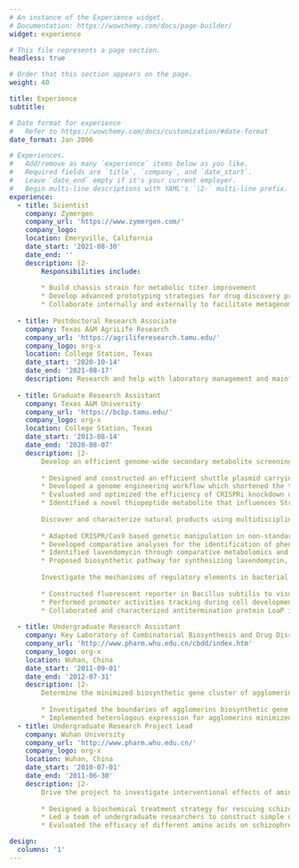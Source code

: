 ```yaml
---
# An instance of the Experience widget.
# Documentation: https://wowchemy.com/docs/page-builder/
widget: experience

# This file represents a page section.
headless: true

# Order that this section appears on the page.
weight: 40

title: Experience
subtitle:

# Date format for experience
#   Refer to https://wowchemy.com/docs/customization/#date-format
date_format: Jan 2006

# Experiences.
#   Add/remove as many `experience` items below as you like.
#   Required fields are `title`, `company`, and `date_start`.
#   Leave `date_end` empty if it's your current employer.
#   Begin multi-line descriptions with YAML's `|2-` multi-line prefix.
experience:
  - title: Scientist
    company: Zymergen
    company_url: 'https://www.zymergen.com/'
    company_logo: 
    location: Emeryville, California
    date_start: '2021-08-30'
    date_end: ''
    description: |2-
        Responsibilities include:
        
        * Build chassis strain for metabolic titer improvement
        * Develop advanced prototyping strategies for drug discovery project
        * Collaborate internally and externally to facilitate metagenomic discovery platform
        
  - title: Postdoctoral Research Associate
    company: Texas A&M AgriLife Research
    company_url: 'https://agriliferesearch.tamu.edu/'
    company_logo: org-x
    location: College Station, Texas
    date_start: '2020-10-14'
    date_end: '2021-08-17'
    description: Research and help with laboratory management and maintenance.
    
  - title: Graduate Research Assistant
    company: Texas A&M University
    company_url: 'https://bcbp.tamu.edu/'
    company_logo: org-x
    location: College Station, Texas
    date_start: '2013-08-14'
    date_end: '2020-08-07'
    description: |2-
        Develop an efficient genome-wide secondary metabolite screening tool in Streptomyces species using CRISPR interference
    
        * Designed and constructed an efficient shuttle plasmid carrying dCas9 and CRISPR guide elements
        * Developed a genome engineering workflow which shortened the time in original CRISPR mutant generation and improved conjugation efficiency to a thousand-fold
        * Evaluated and optimized the efficiency of CRISPRi knockdown using integrated phenotypic and metabolic assays in different species of Streptomyces
        * Identified a novel thiopeptide metabolite that influences Streptomyces spp. fitness
        
        Discover and characterize natural products using multidisciplinary approaches
    
        * Adapted CRISPR/Cas9 based genetic manipulation in non-standard model organism Streptomyces spp.
        * Developed comparative analyses for the identification of phenotypes and secondary metabolites from microbial cultures
        * Identified lavendomycin through comparative metabolomics and characterized its biosynthetic gene cluster and potential biological function
        * Proposed biosynthetic pathway for synthesizing lavendomycin, which connects the gap between bioinformatic prediction and metabolite detection 
        
        Investigate the mechanisms of regulatory elements in bacterial secondary metabolite biosynthetic gene clusters
    
        * Constructed fluorescent reporter in Bacillus subtilis to visualized promoter activities in vivo
        * Performed promoter activities tracking during cell development using fluorescence microscopy
        * Collaborated and characterized antitermination protein LoaP in the function of regulating cis and trans large biosynthetic gene clusters in Bacillus velezensis at both transcription and metabolic level
  
  - title: Undergraduate Research Assistant
    company: Key Laboratory of Combinatorial Biosynthesis and Drug Discovery
    company_url: 'http://www.pharm.whu.edu.cn/cbdd/index.htm'
    company_logo: org-x
    location: Wuhan, China
    date_start: '2011-09-01'
    date_end: '2012-07-31'
    description: |2-
        Determine the minimized biosynthetic gene cluster of agglomerins
    
        * Investigated the boundaries of agglomerins biosynthetic gene cluster using gene knockout
        * Implemented heterologous expression for agglomerins minimized biosynthetic gene cluster
  - title: Undergraduate Research Project Lead
    company: Wuhan University
    company_url: 'http://www.pharm.whu.edu.cn/'
    company_logo: org-x
    location: Wuhan, China
    date_start: '2010-07-01'
    date_end: '2011-06-30'
    description: |2-
        Drive the project to investigate interventional effects of amino acids on schizophrenia
    
        * Designed a biochemical treatment strategy for rescuing schizophrenia-relevant behavioral abnormalities in mice
        * Led a team of undergraduate researchers to construct simple open field testing device for mouse behavioral experiment
        * Evaluated the efficacy of different amino acids on schizophrenic mouse model

design:
  columns: '1'
---
```

